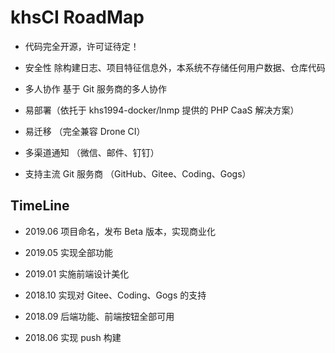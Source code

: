 # khsCI RoadMap

* 代码完全开源，许可证待定！

* 安全性 除构建日志、项目特征信息外，本系统不存储任何用户数据、仓库代码

* 多人协作 基于 Git 服务商的多人协作

* 易部署（依托于 khs1994-docker/lnmp 提供的 PHP CaaS 解决方案）

* 易迁移 （完全兼容 Drone CI）

* 多渠道通知 （微信、邮件、钉钉）

* 支持主流 Git 服务商 （GitHub、Gitee、Coding、Gogs）

## TimeLine

* 2019.06 项目命名，发布 Beta 版本，实现商业化

* 2019.05 实现全部功能

* 2019.01 实施前端设计美化

* 2018.10 实现对 Gitee、Coding、Gogs 的支持

* 2018.09 后端功能、前端按钮全部可用

* 2018.06 实现 push 构建 
